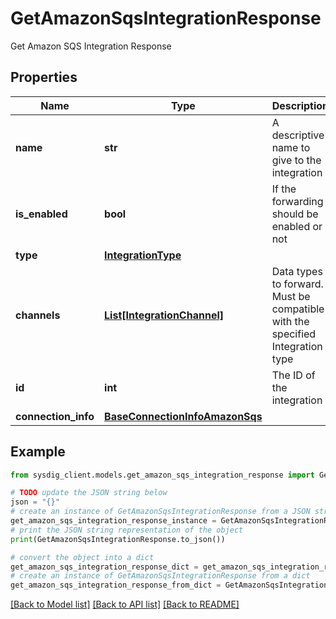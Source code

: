 # GetAmazonSqsIntegrationResponse

Get Amazon SQS Integration Response

## Properties

Name | Type | Description | Notes
------------ | ------------- | ------------- | -------------
**name** | **str** | A descriptive name to give to the integration | 
**is_enabled** | **bool** | If the forwarding should be enabled or not | [default to True]
**type** | [**IntegrationType**](IntegrationType.md) |  | 
**channels** | [**List[IntegrationChannel]**](IntegrationChannel.md) | Data types to forward. Must be compatible with the specified Integration type | 
**id** | **int** | The ID of the integration | 
**connection_info** | [**BaseConnectionInfoAmazonSqs**](BaseConnectionInfoAmazonSqs.md) |  | 

## Example

```python
from sysdig_client.models.get_amazon_sqs_integration_response import GetAmazonSqsIntegrationResponse

# TODO update the JSON string below
json = "{}"
# create an instance of GetAmazonSqsIntegrationResponse from a JSON string
get_amazon_sqs_integration_response_instance = GetAmazonSqsIntegrationResponse.from_json(json)
# print the JSON string representation of the object
print(GetAmazonSqsIntegrationResponse.to_json())

# convert the object into a dict
get_amazon_sqs_integration_response_dict = get_amazon_sqs_integration_response_instance.to_dict()
# create an instance of GetAmazonSqsIntegrationResponse from a dict
get_amazon_sqs_integration_response_from_dict = GetAmazonSqsIntegrationResponse.from_dict(get_amazon_sqs_integration_response_dict)
```
[[Back to Model list]](../README.md#documentation-for-models) [[Back to API list]](../README.md#documentation-for-api-endpoints) [[Back to README]](../README.md)


